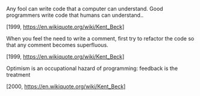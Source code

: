 Any fool can write code that a computer can understand. Good programmers write 
code that humans can understand..

[1999, https://en.wikiquote.org/wiki/Kent_Beck]

When you feel the need to write a comment, first try to refactor the code so 
that any comment becomes superfluous.

[1999, https://en.wikiquote.org/wiki/Kent_Beck]

Optimism is an occupational hazard of programming: feedback is the treatment

[2000, https://en.wikiquote.org/wiki/Kent_Beck]
